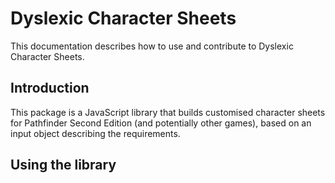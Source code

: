# Dyslexic Character Sheets

This documentation describes how to use and contribute to Dyslexic Character Sheets.

## Introduction

This package is a JavaScript library that builds customised character sheets for Pathfinder Second Edition (and potentially other games), based on an input object describing the requirements.

## Using the library


